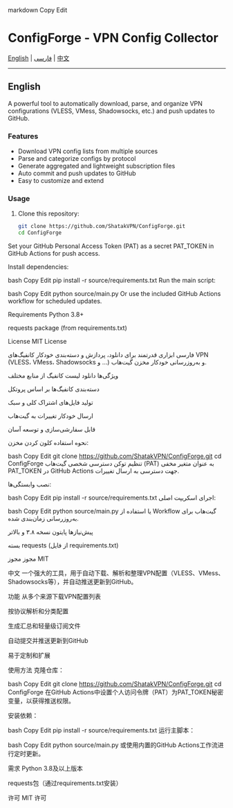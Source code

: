 
markdown
Copy
Edit
# ConfigForge - VPN Config Collector

[English](#english) | [فارسی](#%D9%81%D8%A7%D8%B1%D8%B3%DB%8C) | [中文](#%E4%B8%AD%E6%96%87)

---

## English

A powerful tool to automatically download, parse, and organize VPN configurations (VLESS, VMess, Shadowsocks, etc.) and push updates to GitHub.

### Features

- Download VPN config lists from multiple sources  
- Parse and categorize configs by protocol  
- Generate aggregated and lightweight subscription files  
- Auto commit and push updates to GitHub  
- Easy to customize and extend  

### Usage

1. Clone this repository:  
   ```bash
   git clone https://github.com/ShatakVPN/ConfigForge.git
   cd ConfigForge
Set your GitHub Personal Access Token (PAT) as a secret PAT_TOKEN in GitHub Actions for push access.

Install dependencies:

bash
Copy
Edit
pip install -r source/requirements.txt
Run the main script:

bash
Copy
Edit
python source/main.py
Or use the included GitHub Actions workflow for scheduled updates.

Requirements
Python 3.8+

requests package (from requirements.txt)

License
MIT License

فارسی
ابزاری قدرتمند برای دانلود، پردازش و دسته‌بندی خودکار کانفیگ‌های VPN (VLESS، VMess، Shadowsocks و ...) و به‌روزرسانی خودکار مخزن گیت‌هاب.

ویژگی‌ها
دانلود لیست کانفیگ از منابع مختلف

دسته‌بندی کانفیگ‌ها بر اساس پروتکل

تولید فایل‌های اشتراک کلی و سبک

ارسال خودکار تغییرات به گیت‌هاب

قابل سفارشی‌سازی و توسعه آسان

نحوه استفاده
کلون کردن مخزن:

bash
Copy
Edit
git clone https://github.com/ShatakVPN/ConfigForge.git
cd ConfigForge
تنظیم توکن دسترسی شخصی گیت‌هاب (PAT) به عنوان متغیر مخفی PAT_TOKEN در GitHub Actions جهت دسترسی به ارسال تغییرات.

نصب وابستگی‌ها:

bash
Copy
Edit
pip install -r source/requirements.txt
اجرای اسکریپت اصلی:

bash
Copy
Edit
python source/main.py
یا استفاده از Workflow گیت‌هاب برای به‌روزرسانی زمان‌بندی شده.

پیش‌نیازها
پایتون نسخه ۳.۸ و بالاتر

بسته requests (از فایل requirements.txt)

مجوز
مجوز MIT

中文
一个强大的工具，用于自动下载、解析和整理VPN配置（VLESS、VMess、Shadowsocks等），并自动推送更新到GitHub。

功能
从多个来源下载VPN配置列表

按协议解析和分类配置

生成汇总和轻量级订阅文件

自动提交并推送更新到GitHub

易于定制和扩展

使用方法
克隆仓库：

bash
Copy
Edit
git clone https://github.com/ShatakVPN/ConfigForge.git
cd ConfigForge
在GitHub Actions中设置个人访问令牌（PAT）为PAT_TOKEN秘密变量，以获得推送权限。

安装依赖：

bash
Copy
Edit
pip install -r source/requirements.txt
运行主脚本：

bash
Copy
Edit
python source/main.py
或使用内置的GitHub Actions工作流进行定时更新。

需求
Python 3.8及以上版本

requests包（通过requirements.txt安装）

许可
MIT 许可
